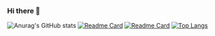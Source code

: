 ### Hi there 👋

<!--
**Peterliang233/Peterliang233** is a ✨ _special_ ✨ repository because its `README.md` (this file) appears on your GitHub profile.

Here are some ideas to get you started:

- 🔭 I’m currently working on ...
- 🌱 I’m currently learning ...
- 👯 I’m looking to collaborate on ...
- 🤔 I’m looking for help with ...
- 💬 Ask me about ...
- 📫 How to reach me: ...
- 😄 Pronouns: ...
- ⚡ Fun fact: ...
-->
![Anurag's GitHub stats](https://github-readme-stats.vercel.app/api?username=Peterliang233&show_icons=true&theme=radical)
[![Readme Card](https://github-readme-stats.vercel.app/api/pin/?username=Peterliang233&repo=ncuhome-hackweek-group3)](https://github.com/Peterliang233/ncuhome-hackweek-group3)
[![Readme Card](https://github-readme-stats.vercel.app/api/pin/?username=Peterliang233&repo=go-web-blog)](https://github.com/Peterliang233/go-web-blog)
[![Top Langs](https://github-readme-stats.vercel.app/api/top-langs/?username=Peterliang233&layout=compact)](https://github.com/Peterliang233/ncuhome-hackweek-group3)
